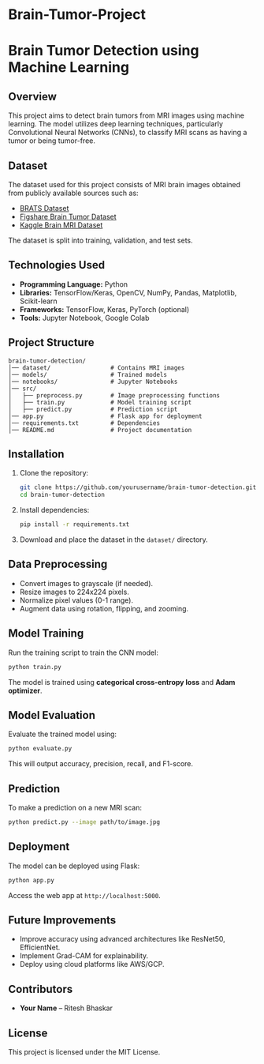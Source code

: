 # Brain-Tumor-Project
# Brain Tumor Detection using Machine Learning

## Overview
This project aims to detect brain tumors from MRI images using machine learning. The model utilizes deep learning techniques, particularly Convolutional Neural Networks (CNNs), to classify MRI scans as having a tumor or being tumor-free.

## Dataset
The dataset used for this project consists of MRI brain images obtained from publicly available sources such as:
- [BRATS Dataset](https://www.med.upenn.edu/cbica/brats2018.html)
- [Figshare Brain Tumor Dataset](https://figshare.com/articles/brain_tumor_dataset/1512427)
- [Kaggle Brain MRI Dataset](https://www.kaggle.com/datasets)

The dataset is split into training, validation, and test sets.

## Technologies Used
- **Programming Language:** Python
- **Libraries:** TensorFlow/Keras, OpenCV, NumPy, Pandas, Matplotlib, Scikit-learn
- **Frameworks:** TensorFlow, Keras, PyTorch (optional)
- **Tools:** Jupyter Notebook, Google Colab

## Project Structure
```
brain-tumor-detection/
│── dataset/                 # Contains MRI images
│── models/                  # Trained models
│── notebooks/               # Jupyter Notebooks
│── src/
│   ├── preprocess.py        # Image preprocessing functions
│   ├── train.py             # Model training script
│   ├── predict.py           # Prediction script
│── app.py                   # Flask app for deployment
│── requirements.txt         # Dependencies
│── README.md                # Project documentation
```

## Installation
1. Clone the repository:
   ```bash
   git clone https://github.com/yourusername/brain-tumor-detection.git
   cd brain-tumor-detection
   ```
2. Install dependencies:
   ```bash
   pip install -r requirements.txt
   ```
3. Download and place the dataset in the `dataset/` directory.

## Data Preprocessing
- Convert images to grayscale (if needed).
- Resize images to 224x224 pixels.
- Normalize pixel values (0-1 range).
- Augment data using rotation, flipping, and zooming.

## Model Training
Run the training script to train the CNN model:
```bash
python train.py
```
The model is trained using **categorical cross-entropy loss** and **Adam optimizer**.

## Model Evaluation
Evaluate the trained model using:
```bash
python evaluate.py
```
This will output accuracy, precision, recall, and F1-score.

## Prediction
To make a prediction on a new MRI scan:
```bash
python predict.py --image path/to/image.jpg
```

## Deployment
The model can be deployed using Flask:
```bash
python app.py
```
Access the web app at `http://localhost:5000`.

## Future Improvements
- Improve accuracy using advanced architectures like ResNet50, EfficientNet.
- Implement Grad-CAM for explainability.
- Deploy using cloud platforms like AWS/GCP.

## Contributors
- **Your Name** – Ritesh Bhaskar

## License
This project is licensed under the MIT License.

